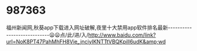 # 987363
福州新闻网,秋葵app下载进入网址破解,夜里十大禁用app软件排名最新----------------------------😦😦点/此/进/入/http://www.baidu.com/link?url=NoK8PT47PahMhFH8Vie_jnciyIKNTTtVBQKpill6udK&amp;wd
